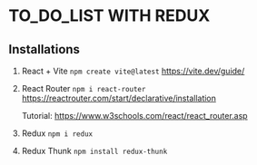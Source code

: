 # TO_DO_LIST WITH REDUX

## Installations
1) React + Vite
    `npm create vite@latest`
    https://vite.dev/guide/

2) React Router
    `npm i react-router`
    https://reactrouter.com/start/declarative/installation

    Tutorial: https://www.w3schools.com/react/react_router.asp

3) Redux
    `npm i redux`

4) Redux Thunk
    `npm install redux-thunk`
